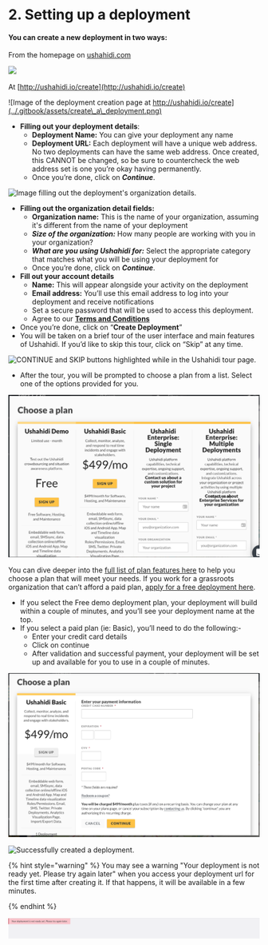 # 2. Setting up a deployment

#### You can create a new deployment in two ways:

From the homepage on [ushahidi.com](https://ushahidi.com)

![](https://lh3.googleusercontent.com/FdPBkMdCpgex44wHkNslTaggPz8A7\_weU9to9Dkel\_y6ikFwS5tXvmQDIeh7shyE3aOlTM6Cau\_Xooyt9DlUm-CPbTn6M-mUuS12yoqVNZmCeUwSjVdoQTh8jneMrmMv-p\_OoQr9)

At [http://ushahidi.io/create](http://ushahidi.io/create)

![Image of the deployment creation page at http://ushahidi.io/create](../.gitbook/assets/create\_a\_deployment.png)

* **Filling out your deployment details**:
  * **Deployment Name:** You can give your deployment any name
  * **Deployment URL:** Each deployment will have a unique web address. No two deployments can have the same web address. Once created, this CANNOT be changed, so be sure to countercheck the web address set is one you’re okay having permanently.
  * Once you’re done, click on _**Continue**_.

![Image filling out the deployment's organization details.](../.gitbook/assets/org\_details.png)

* **Filling out the organization detail fields:**
  * **Organization name:** This is the name of your organization, assuming it's different from the name of your deployment
  * _**Size of the organization:**_ How many people are working with you in your organization?
  * _**What are you using Ushahidi for:**_ Select the appropriate category that matches what you will be using your deployment for
  * Once you’re done, click on _**Continue**_.
* **Fill out your account details**
  * **Name:** This will appear alongside your activity on the deployment
  * **Email address:** You’ll use this email address to log into your deployment and receive notifications
  * Set a secure password that will be used to access this deployment.
  * Agree to our [**Terms and Conditions**](https://www.ushahidi.com/terms-of-service)
* Once you’re done, click on “**Create Deployment**”
* You will be taken on a brief tour of the user interface and main features of Ushahidi. If you’d like to skip this tour, click on “Skip” at any time.

![CONTINUE and SKIP buttons highlighted while in the Ushahidi tour page.](../.gitbook/assets/tour-\_skip\_jpg.jpeg)

* After the tour, you will be prompted to choose a plan from a list. Select one of the options provided for you.

![Choosing a plan for Ushahidi. Available: Free, Ushahidi Basic, and Enterprise plans.](<../.gitbook/assets/Screen Shot 2019-09-04 at 23.57.14.png>)

You can dive deeper into the [full list of plan features here](https://www.ushahidi.com/pricing) to help you choose a plan that will meet your needs. If you work for a grassroots organization that can’t afford a paid plan, [apply for a free deployment here](https://www.ushahidi.com/pricing/apply-for-free).

* If you select the Free demo deployment plan, your deployment will build within a couple of minutes, and you’ll see your deployment name at the top.
* If you select a paid plan (ie: Basic), you’ll need to do the following:-
  * Enter your credit card details
  * Click on continue
  * After validation and successful payment, your deployment will be set up and available for you to use in a couple of minutes.

![Ushahidi Basic credit card information page.](<../.gitbook/assets/Screen Shot 2019-09-05 at 00.01.39.png>)



![Successfully created a deployment.](https://lh6.googleusercontent.com/3CvJJ3BPGy9UN6a0pytk37ho34m0iS02mA8itJP6GJasil6V2PiAiw2EstvfNxefQ3cLU1QT7RAusMctCyg-TPYsQ5qTBCT4hwUFJ\_0c7S9e41b1Od3FrLhcfg3UokjJCoZU0-B5)

{% hint style="warning" %}
You may see a warning "Your deployment is not ready yet. Please try again later" when you access your deployment url for the first time after creating it. If that happens, it will be available in a few minutes.


{% endhint %}

![Error message when a deployment is not yet ready to be used after creation.](<../.gitbook/assets/Screen Shot 2019-08-29 at 14.46.23.png>)
